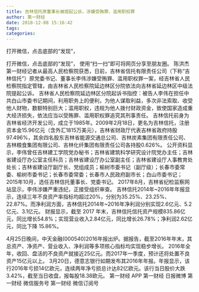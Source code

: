```yaml
---
title: 吉林信托原董事长被提起公诉，涉嫌受贿罪、滥用职权罪
author: 第一财经
date: 2018-12-08 15:16:42
tags: 
categories: 
---
```

打开微信，点击底部的“发现”，
<!-- more -->
打开微信，点击底部的“发现”，
使用“扫一扫”即可将网页分享至朋友圈。
陈洪杰
第一财经记者从最高人民检察院获悉，日前，吉林省信托有限责任公司（下称“吉林信托”）原党委书记、董事长李伟涉嫌受贿罪、滥用职权罪一案，经吉林省人民检察院指定管辖，由吉林省人民检察院延边林区分院依法向吉林省延边林区中级法院提起公诉。
吉林省人民检察院延边林区分院起诉书指控：被告人李伟在担任中共白山市委书记期间，利用职务上的便利，为他人谋取利益，多次非法索取、收受他人财物，数额特别巨大；滥用职权，违规为他人拨付财政资金，致使国家造成重大经济损失，依法应当以受贿罪、滥用职权罪追究其刑事责任。
吉林信托前身为吉林省经济开发公司，成立于1985年。2009年2月18日，更名为吉林信托，注册资本金15.96亿元（含外汇1815万美元），吉林省财政厅代表吉林省政府持股97.496%，其余四名股东吉林省能源交通总公司、吉林炭素集团有限责任公司、吉林粮食集团有限公司、吉林化纤集团有限责任公司各持股0.626%。
公开资料显示，李伟曾任吉林建工学院党办秘书；吉林省建筑科学研究设计院党办主任；吉林省建设厅办公室主任科员；吉林省建设厅办公室副主任；吉林省建设厅人事教育处处长；吉林省建设厅副厅长、党组成员；榆树市委书记（副厅级）；长春市委常委、榆树市委书记；长春市委常委；长春市人民政府副市长；白山市委书记；2015年10月，选任吉林信托董事长、党委书记。
2017年8月，吉林省纪检监察网站显示，李伟涉嫌严重违纪，正接受组织审查。
吉林信托2014年~2016年年报显示，连续三年不良资产率指标均超过20%，分别为35.25%、23.25%、22.87%。而净利润方面，吉林信托2014年~2016年净利润分别实现2.6亿元、5.2亿元、3.1亿元。
财报显示，截至 2017 年末，吉林信托信托资产规模835.86亿元，同比增长54.8%；实现营业收入2.84亿元，同比增长26.78%；净利润2.62亿元，同比下降 15.86%。
 
 
4月25日晚间，中天金融(000540)2016年报出炉。据报告，截至2016年年末，其总资产、净资产、营业收入、净利润等多项核心指标均实现稳步增长。
2016年全年，收回、盘活的不良资产就接近25亿元。而2017年一季度，预计还将处置不良资产15亿元以上。
3月20日，德意志银行如期发布其2016年年报。年报显示，该行2016年亏损14亿欧元，连续两年净亏损总计达82亿欧元。该行当日股价大跌3.42%，截至当日收盘，报每股18.38欧元。
第一财经
APP
第一财经
日报微博
第一财经
微信服务号
第一财经
微信订阅号
